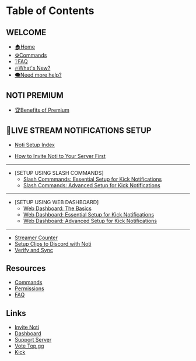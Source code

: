 # Table of Contents

## WELCOME

* [🏠Home](README.md)
* [⚙️Commands](resources/commands.md)
* [❔FAQ](resources/faq.md)
* [🔥What's New?](whats-new.md)
* [🗨️Need more help?](https://discord.com/invite/xq6F6ZkUte)

## NOTI PREMIUM

* [🏆Benefits of Premium](setup/premium/premium-benefits.md)

## 🔔LIVE STREAM NOTIFICATIONS SETUP

* [Noti Setup Index](setup/setup/README.md)

* [How to Invite Noti to Your Server First](setup/invite-noti.md)
***
* [SETUP USING SLASH COMMANDS]
  * [Slash Commmands: Essential Setup for Kick Notifications](setup/setup/streamer.md)
  * [Slash Commands: Advanced Setup for Kick Notifications](setup/setup/streamer-setup-advanced-slash-commands.md)
***
* [SETUP USING WEB DASHBOARD]
  * [Web Dashboard: The Basics](setup/dashboard/dashboard.md)
  * [Web Dashboard: Essential Setup for Kick Notifications](setup/dashboard/dashboard-setup-for-kick.md)
  * [Web Dashboard: Advanced Setup for Kick Notifications](setup/dashboard/dashboard-advanced-setup-for-kick.md)
<!--  * [Setup Kick Notifications Using Noti's Dashboard Web Interface](setup/setup/streamer-setup-web-dashboard.md) -->

***

* [Streamer Counter](setup/setup/streamer-counter.md)
* [Setup Clips to Discord with Noti](setup-clips-to-discord-with-noti.md)
* [Verify and Sync](verify-and-sync.md)

## Resources

* [Commands](resources/commands.md)
* [Permissions](resources/permissions.md)
* [FAQ](resources/faq.md)

## Links

* [Invite Noti](https://discord.com/oauth2/authorize?scope=bot%20applications.commands\&client\_id=719310199944642753\&permissions=286085598272)
* [Dashboard](https://notibot.app/)
* [Support Server](https://discord.com/invite/xq6F6ZkUte)
* [Vote Top.gg](https://top.gg/bot/719310199944642753/vote)
* [Kick](https://kick.com/)

